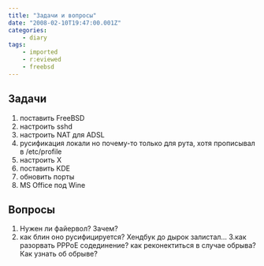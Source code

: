 ```yaml
---
title: "Задачи и вопросы"
date: "2008-02-10T19:47:00.001Z"
categories:
    - diary
tags:
    - imported
    - r:eviewed
    - freebsd
---
```



## Задачи

1. поставить FreeBSD
2. настроить sshd
3. настроить NAT для ADSL
4. русификация локали но почему\-то только для рута, хотя прописывал в /etc/profile
5. настроить X
6. поставить KDE
7. обновить порты
8. MS Office под Wine
 
## Вопросы

1. Нужен ли файервол? Зачем?
2. как блин оно русифицируется? Хендбук до дырок залистал...
3.как разорвать PPPoE содединение? как реконектиться в случае обрыва? Как узнать об обрыве?